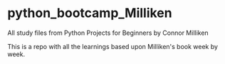 # python_bootcamp_Milliken
All study files from Python Projects for Beginners by Connor Milliken


This is a repo with all the learnings based upon Milliken's book week by week.

